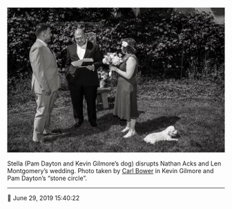 ![Pam Dayton and Kevin Gilmore’s dog, Stella, disrupts Nathan Acks and Len Montgomery’s wedding](assets/b0eb1d99b5a2d00bc50a51228b3042ec.webp)

Stella (Pam Dayton and Kevin Gilmore’s dog) disrupts Nathan Acks and Len Montgomery’s wedding. Photo taken by [Carl Bower](http://carlbowerphotos.com/) in Kevin Gilmore and Pam Dayton’s “stone circle”.

- - - -

<span aria-hidden="true">📅</span> June 29, 2019 15:40:22
